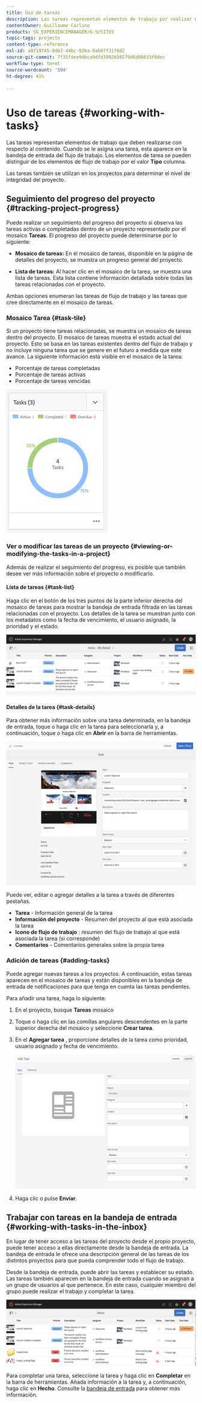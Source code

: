 ```yaml
---
title: Uso de tareas
description: Las tareas representan elementos de trabajo por realizar en el contenido y se utilizan en los proyectos para determinar el nivel de compleción de las tareas actuales
contentOwner: Guillaume Carlino
products: SG_EXPERIENCEMANAGER/6.5/SITES
topic-tags: projects
content-type: reference
exl-id: a0719745-8d67-44bc-92ba-9ab07f31f8d2
source-git-commit: 7f35fdee9dbca9dfd3992b56579d6d06633f8dec
workflow-type: tm+mt
source-wordcount: '594'
ht-degree: 41%

---
```



# Uso de tareas {#working-with-tasks}

Las tareas representan elementos de trabajo que deben realizarse con respecto al contenido. Cuando se le asigna una tarea, esta aparece en la bandeja de entrada del flujo de trabajo. Los elementos de tarea se pueden distinguir de los elementos de flujo de trabajo por el valor **Tipo** columna.

Las tareas también se utilizan en los proyectos para determinar el nivel de integridad del proyecto.

## Seguimiento del progreso del proyecto {#tracking-project-progress}

Puede realizar un seguimiento del progreso del proyecto si observa las tareas activas o completadas dentro de un proyecto representado por el mosaico **Tareas**. El progreso del proyecto puede determinarse por lo siguiente:

* **Mosaico de tareas:** En el mosaico de tareas, disponible en la página de detalles del proyecto, se muestra un progreso general del proyecto.

* **Lista de tareas:** Al hacer clic en el mosaico de la tarea, se muestra una lista de tareas. Esta lista contiene información detallada sobre todas las tareas relacionadas con el proyecto.

Ambas opciones enumeran las tareas de flujo de trabajo y las tareas que cree directamente en el mosaico de tareas.

### Mosaico Tarea {#task-tile}

Si un proyecto tiene tareas relacionadas, se muestra un mosaico de tareas dentro del proyecto. El mosaico de tareas muestra el estado actual del proyecto. Esto se basa en las tareas existentes dentro del flujo de trabajo y no incluye ninguna tarea que se genere en el futuro a medida que este avance. La siguiente información está visible en el mosaico de la tarea:

* Porcentaje de tareas completadas
* Porcentaje de tareas activas
* Porcentaje de tareas vencidas

![Mosaico Tareas](assets/project-tile-tasks.png)

### Ver o modificar las tareas de un proyecto {#viewing-or-modifying-the-tasks-in-a-project}

Además de realizar el seguimiento del progreso, es posible que también desee ver más información sobre el proyecto o modificarlo.

#### Lista de tareas {#task-list}

Haga clic en el botón de los tres puntos de la parte inferior derecha del mosaico de tareas para mostrar la bandeja de entrada filtrada en las tareas relacionadas con el proyecto. Los detalles de la tarea se muestran junto con los metadatos como la fecha de vencimiento, el usuario asignado, la prioridad y el estado.

![Bandeja de entrada de tarea de proyecto](assets/project-tasks.png)

#### Detalles de la tarea {#task-details}

Para obtener más información sobre una tarea determinada, en la bandeja de entrada, toque o haga clic en la tarea para seleccionarla y, a continuación, toque o haga clic en **Abrir** en la barra de herramientas.

![Detalles de tarea](assets/project-task-detail.png)

Puede ver, editar o agregar detalles a la tarea a través de diferentes pestañas.

* **Tarea** - Información general de la tarea
* **Información del proyecto** - Resumen del proyecto al que está asociada la tarea
* **Icono de flujo de trabajo** : resumen del flujo de trabajo al que está asociada la tarea (si corresponde)
* **Comentarios** - Comentarios generales sobre la propia tarea

### Adición de tareas {#adding-tasks}

Puede agregar nuevas tareas a los proyectos. A continuación, estas tareas aparecen en el mosaico de tareas y están disponibles en la bandeja de entrada de notificaciones para que tenga en cuenta las tareas pendientes.

Para añadir una tarea, haga lo siguiente:

1. En el proyecto, busque **Tareas** mosaico
1. Toque o haga clic en las comillas angulares descendentes en la parte superior derecha del mosaico y seleccione **Crear tarea**.
1. En el **Agregar tarea** , proporcione detalles de la tarea como prioridad, usuario asignado y fecha de vencimiento.

   ![Agregar una tarea](assets/project-add-task.png)

1. Haga clic o pulse **Enviar**.

## Trabajar con tareas en la bandeja de entrada {#working-with-tasks-in-the-inbox}

En lugar de tener acceso a las tareas del proyecto desde el propio proyecto, puede tener acceso a ellas directamente desde la bandeja de entrada. La bandeja de entrada le ofrece una descripción general de las tareas de los distintos proyectos para que pueda comprender todo el flujo de trabajo.

Desde la bandeja de entrada, puede abrir las tareas y establecer su estado. Las tareas también aparecen en la bandeja de entrada cuando se asignan a un grupo de usuarios al que pertenece. En este caso, cualquier miembro del grupo puede realizar el trabajo y completar la tarea.

![Bandeja de entrada](assets/project-inbox.png)

Para completar una tarea, seleccione la tarea y haga clic en **Completar** en la barra de herramientas. Añada información a la tarea y, a continuación, haga clic en **Hecho**. Consulte la [bandeja de entrada](/help/sites-authoring/inbox.md) para obtener más información.
